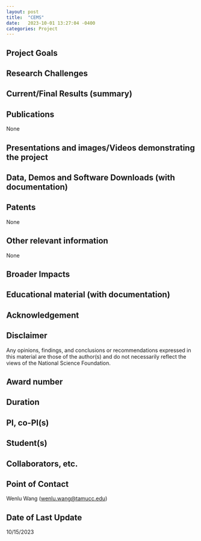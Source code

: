 ```yaml
---
layout: post
title:  "CEMS"
date:   2023-10-01 13:27:04 -0400
categories: Project
---
```



## Project Goals

## Research Challenges

## Current/Final Results (summary)

## Publications

   None

## Presentations and images/Videos demonstrating the project

## Data, Demos and Software Downloads (with documentation)

## Patents
  
   None

## Other relevant information

   None

## Broader Impacts


## Educational material (with documentation)

## Acknowledgement

## Disclaimer

   Any opinions, findings, and conclusions or recommendations expressed in this material are those of the author(s) and do not necessarily reflect the views of the National Science Foundation.

## Award number

## Duration

## PI, co-PI(s)

## Student(s)

## Collaborators, etc.
   

## Point of Contact

   Wenlu Wang (wenlu.wang@tamucc.edu)


## Date of Last Update

   10/15/2023

